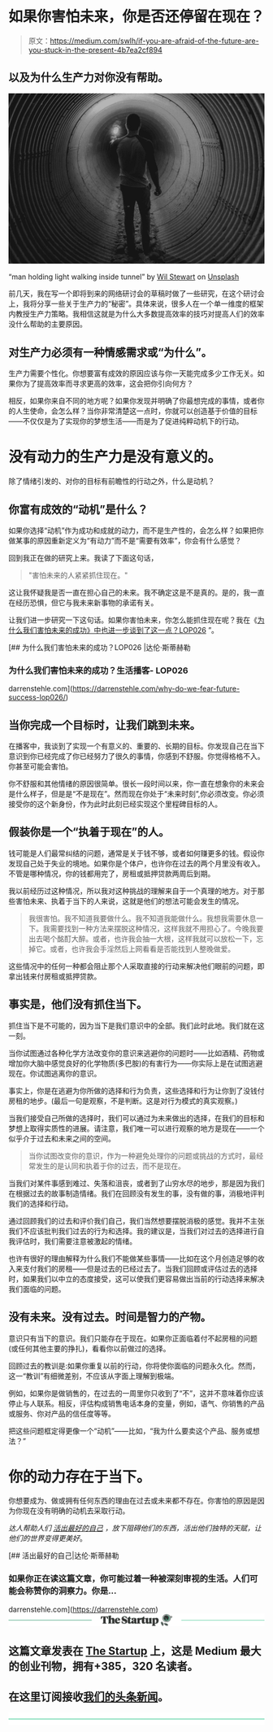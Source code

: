 # 如果你害怕未来，你是否还停留在现在？

> 原文：<https://medium.com/swlh/if-you-are-afraid-of-the-future-are-you-stuck-in-the-present-4b7ea2cf894>

## 以及为什么生产力对你没有帮助。

![](img/d388611f790ee40ff2f01c589e10c249.png)

“man holding light walking inside tunnel” by [Wil Stewart](https://unsplash.com/@wilstewart3?utm_source=medium&utm_medium=referral) on [Unsplash](https://unsplash.com?utm_source=medium&utm_medium=referral)

前几天，我在写一个即将到来的网络研讨会的草稿时做了一些研究，在这个研讨会上，我将分享一些关于生产力的“秘密”。具体来说，很多人在一个单一维度的框架内教授生产力策略。我相信这就是为什么大多数提高效率的技巧对提高人们的效率没什么帮助的主要原因。

## 对生产力必须有一种情感需求或“为什么”。

生产力需要个性化。你想要富有成效的原因应该与你一天能完成多少工作无关。如果你为了提高效率而寻求更高的效率，这会把你引向何方？

相反，如果你来自不同的地方呢？如果你发现并明确了你最想完成的事情，或者你的人生使命，会怎么样？当你非常清楚这一点时，你就可以创造基于价值的目标——不仅仅是为了实现你的梦想生活——而是为了促进纯粹动机下的行动。

# 没有动力的生产力是没有意义的。

除了情绪引发的、对你的目标有前瞻性的行动之外，什么是动机？

## 你富有成效的“动机”是什么？

如果你选择“动机”作为成功和成就的动力，而不是生产性的，会怎么样？如果把你做某事的原因重新定义为“有动力”而不是“需要有效率”，你会有什么感觉？

回到我正在做的研究上来。我读了下面这句话，

> "害怕未来的人紧紧抓住现在。"

这让我怀疑我是否一直在担心自己的未来。我不确定这是不是真的。是的，我一直在经历恐惧，但它与我未来新事物的承诺有关。

让我们进一步研究一下这句话。如果你害怕未来，你怎么能抓住现在呢？我在《[为什么我们害怕未来的成功》中也进一步谈到了这一点？LOP026](https://darrenstehle.com/why-do-we-fear-future-success-lop026/) ”。

[](https://darrenstehle.com/why-do-we-fear-future-success-lop026/) [## 为什么我们害怕未来的成功？LOP026 |达伦·斯蒂赫勒

### 为什么我们害怕未来的成功？生活播客- LOP026

darrenstehle.com](https://darrenstehle.com/why-do-we-fear-future-success-lop026/) 

## 当你完成一个目标时，让我们跳到未来。

在播客中，我谈到了实现一个有意义的、重要的、长期的目标。你发现自己在当下意识到你已经完成了你已经努力了很久的事情，你感到不舒服。你觉得格格不入。你甚至可能会害怕。

你不舒服和其他情绪的原因很简单。很长一段时间以来，你一直在想象你的未来会是什么样子，但是是“不是现在”。然而现在你处于“未来时刻”,你必须改变。你必须接受你的这个新身份，作为此时此刻已经实现这个里程碑目标的人。

## 假装你是一个“执着于现在”的人。

钱可能是人们最常纠结的问题，通常是关于钱不够，或者如何赚更多的钱。假设你发现自己处于失业的境地。如果你是个体户，也许你在过去的两个月里没有收入。不管是哪种情况，你的钱都用完了，房租或抵押贷款两周后到期。

我以前经历过这种情况，所以我对这种挑战的理解来自于一个真理的地方。对于那些害怕未来、执着于当下的人来说，这就是他们的想法可能会发生的情况。

> 我很害怕。我不知道我要做什么。我不知道我能做什么。我想我需要休息一下。我需要找到一种方法来摆脱这种情况，这样我就不用担心了。今晚我要出去喝个酩酊大醉。或者，也许我会抽一大根，这样我就可以放松一下，忘掉它。或者，也许我会手淫然后上网看看是否能找到人整晚做爱。

这些情况中的任何一种都会阻止那个人采取直接的行动来解决他们眼前的问题，即拿出钱来付房租或抵押贷款。

## 事实是，他们没有抓住当下。

抓住当下是不可能的，因为当下是我们意识中的全部。我们此时此地。我们就在这一刻。

当你试图通过各种化学方法改变你的意识来逃避你的问题时——比如酒精、药物或增加你大脑中感觉良好的化学物质(多巴胺)的有害行为——你实际上是在试图逃避现在。你试图逃离你的意识。

事实上，你是在逃避为你所做的选择和行为负责，这些选择和行为让你到了没钱付房租的地步。(最后一句是观察，不是判断。这是对行为模式的真实观察。)

当我们接受自己所做的选择时，我们可以通过为未来做出的选择，在我们的目标和梦想上取得实质性的进展。请注意，我们唯一可以进行观察的地方是现在——一个似乎介于过去和未来之间的空间。

> 当你试图改变你的意识，作为一种避免处理你的问题或挑战的方式时，最经常发生的是认同和执着于你的过去，而不是现在。

当我们对某件事感到难过、失落和沮丧，或者到了山穷水尽的地步，那是因为我们在根据过去的故事制造情绪。我们在回顾没有发生的事，没有做的事，消极地评判我们的选择和行动。

通过回顾我们的过去和评价我们自己，我们当然想要摆脱消极的感觉。我并不主张我们不应该批判我们过去的行为和选择。我的建议是，当我们对过去的选择进行自我评估时，我们需要注意被激起的情绪。

也许有很好的理由解释为什么我们不能做某些事情——比如在这个月创造足够的收入来支付我们的房租——但是过去的已经过去了。当我们回顾或评估过去的选择时，如果我们以中立的态度接受，这可以使我们更容易做出当前的行动选择来解决我们面临的问题。

## 没有未来。没有过去。时间是智力的产物。

意识只有当下的意识。我们只能存在于现在。如果你正面临着付不起房租的问题(或任何其他主要的挣扎)，看看你以前做过的选择。

回顾过去的教训是:如果你重复以前的行动，你将使你面临的问题永久化。然而，这一“教训”有细微差别，不应该从字面上理解到极端。

例如，如果你是做销售的，在过去的一周里你只收到了“不”，这并不意味着你应该停止与人联系。相反，评估构成销售电话本身的变量，例如，语气、你销售的产品或服务、你对产品的信任度等等。

把这些问题框定得更像一个“动机”——比如，“我为什么要卖这个产品、服务或想法？”

# 你的动力存在于当下。

你想要成为、做或拥有任何东西的理由在过去或未来都不存在。你害怕的原因是因为你现在没有明确的动机去采取行动。

*达人帮助人们* [*活出最好的自己*](https://darrenstehle.com) *，放下阻碍他们的东西，活出他们独特的天赋，让他们的世界变得更美好*。

[](https://darrenstehle.com) [## 活出最好的自己|达伦·斯蒂赫勒

### 如果你正在读这篇文章，你可能过着一种被深刻审视的生活。人们可能会称赞你的洞察力。你是…

darrenstehle.com](https://darrenstehle.com) [![](img/308a8d84fb9b2fab43d66c117fcc4bb4.png)](https://medium.com/swlh)

## 这篇文章发表在 [The Startup](https://medium.com/swlh) 上，这是 Medium 最大的创业刊物，拥有+385，320 名读者。

## 在这里订阅接收[我们的头条新闻](http://growthsupply.com/the-startup-newsletter/)。

[![](img/b0164736ea17a63403e660de5dedf91a.png)](https://medium.com/swlh)